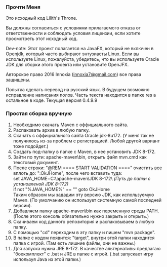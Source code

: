 <h3>Прочти Меня</h3>

Это исходный код Lilith's Throne.

Вы должны согласиться с условиями прилагаемого отказа от ответственности и соблюдать условия лицензии, если хотите просмотреть этот исходный код.

Dev-note: Этот проект полагается на JavaFX, который не включен в Openjdk, который часто выбирают энтузиасты Linux. Если вы используете Linux, пожалуйста, убедитесь, что вы используете Oracle JDK для сборки этого проекта или установите OpenJFX.

Авторское право 2016 Innoxia (innoxia7@gmail.com) все права защищены.

Попытка сделать перевод на русский язык. В будущем возможно исправление написания полов. Часть текста находится в папке res а остальное в коде.
Текущая версия 0.4.9.9

<h3>Простая сборка вручную</h3>
<ol>
<li>Необходимо скачать Maven с оффициального сайта.</li>
<li>Распаковать архив в любую папку.</li>
<li>Скачать с оффициального сайта Oracle jdk-8u172. (У меня так не получилось из-за проблем с регистрацией. Любой другой вариант тоже подойдет.)</li>
<li>Создать под-папку в папке с Maven, в нее установить JDK 8-172.</li>
<li>Зайти по пути: apache-maven\bin, открыть файл mvn.cmd как текстовый документ.</li>
<li>После строки: "@REM ==== START VALIDATION ====" очистить все вплоть до: ":OkJHome", после чего вставить туда:
<br>set JAVA_HOME=C:\apache-maven\JDK 8-172\ <i>(Путь до папки с установленой JDK 8-172)</i><br>
if not "%JAVA_HOME%" == "" goto OkJHome <br>
Таким образом мы зададим эту версию JDK, как используемую Maven. (По умолчанию он использует системную самой последней версии).</li>
<li>Добавляем папку apache-maven\bin как переменную среды PATH. (После этого консоль обязательно нужно закрыть и открыть.)</li>
<li>Скачиваем код данного репозитория и распаковываем в любую папку.</li>
<li>С помощью "cd" переходим в эту папку и пишем "mvn package".</li>
<li>В папке с кодом появится: "target", внутри этой папки находится папка с игрой. (Там есть лишние файлы, они не важны.)</li>
<li>Для запуска нужна JRE 8-172. В качестве альтернативы предлагаю "боекомплект" с .bat и JRE в папке с игрой. (.bat запускает игру используя Java из этой папки.)</li>
</ol>
